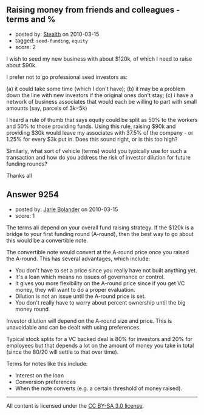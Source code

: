 ## Raising money from friends and colleagues - terms and %

- posted by: [Stealth](https://stackexchange.com/users/-1/2854-stealth) on 2010-03-15
- tagged: `seed-funding`, `equity`
- score: 2

I wish to seed my new business with about $120k, of which I need to raise about $90k.

I prefer not to go professional seed investors as:

(a) it could take some time (which I don't have); 
(b) it may be a problem down the line with new investors if the original ones don't stay; 
(c) i have a network of business associates that would each be willing to part with small amounts (say, parcels of $3k-$5k)

I heard a rule of thumb that says equity could be split as 50% to the workers and 50% to those providing funds. Using this rule, raising $90k and providing $30k would leave my associates with 37.5% of the company - or 1.25% for every $3k put in. Does this sound right, or is this too high?

Similarly, what sort of vehicle (terms) would you typically use for such a transaction and how do you address the risk of investor dilution for future funding rounds?

Thanks all


## Answer 9254

- posted by: [Jarie Bolander](https://stackexchange.com/users/-1/585-jarie-bolander) on 2010-03-15
- score: 1

The terms all depend on your overall fund raising strategy. If the $120k is a bridge to your first funding round (A-round), then the best way to go about this would be a convertible note.

The convertible note would convert at the A-round price once you raised the A-round. This has several advantages, which include:

 - You don't have to set a price since you really have not built anything yet.
 - It's a loan which means no issues of governance or control.
 - It gives you more flexibility on the A-round price since if you get VC money, they will want to do a proper evaluation.
 - Dilution is not an issue until the A-round price is set.
 - You don't really have to worry about percent ownership until the big money round.

Investor dilution will depend on the A-round size and price. This is unavoidable and can be dealt with using preferences.

Typical stock splits for a VC backed deal is 80% for investors and 20% for employees but that depends a lot on the amount of money you take in total (since the 80/20 will settle to that over time).

Terms for notes like this include:

 - Interest on the loan
 - Conversion preferences
 - When the note converts (e.g. a certain threshold of money raised).





---

All content is licensed under the [CC BY-SA 3.0 license](https://creativecommons.org/licenses/by-sa/3.0/).
